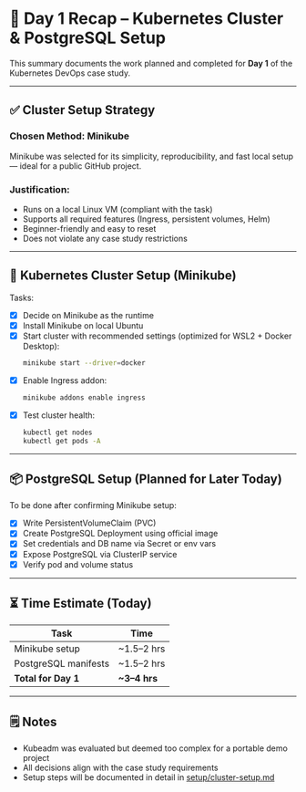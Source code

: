 # 📅 Day 1 Recap – Kubernetes Cluster & PostgreSQL Setup
This summary documents the work planned and completed for **Day 1** of the Kubernetes DevOps case study.

---

## ✅ Cluster Setup Strategy
### Chosen Method: **Minikube**
Minikube was selected for its simplicity, reproducibility, and fast local setup — ideal for a public GitHub project.

### Justification:
- Runs on a local Linux VM (compliant with the task)
- Supports all required features (Ingress, persistent volumes, Helm)
- Beginner-friendly and easy to reset
- Does not violate any case study restrictions

---

## 🔧 Kubernetes Cluster Setup (Minikube)
Tasks:
- [x] Decide on Minikube as the runtime
- [x] Install Minikube on local Ubuntu
- [x] Start cluster with recommended settings (optimized for WSL2 + Docker Desktop):
  ```bash
  minikube start --driver=docker
  ```
- [x] Enable Ingress addon:
  ```bash
  minikube addons enable ingress
  ```
- [x] Test cluster health:
  ```bash
  kubectl get nodes
  kubectl get pods -A
  ```

---

## 📦 PostgreSQL Setup (Planned for Later Today)
To be done after confirming Minikube setup:

- [x] Write PersistentVolumeClaim (PVC)
- [x] Create PostgreSQL Deployment using official image
- [x] Set credentials and DB name via Secret or env vars
- [x] Expose PostgreSQL via ClusterIP service
- [x] Verify pod and volume status

---

## ⏳ Time Estimate (Today)
| Task                    | Time        |
|-------------------------|-------------|
| Minikube setup          | ~1.5–2 hrs  |
| PostgreSQL manifests    | ~1.5–2 hrs  |
| **Total for Day 1** | **~3–4 hrs** |

---

## 🗒️ Notes
- Kubeadm was evaluated but deemed too complex for a portable demo project
- All decisions align with the case study requirements
- Setup steps will be documented in detail in [setup/cluster-setup.md](../setup/cluster-setup.md)